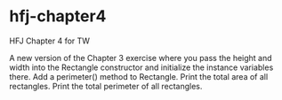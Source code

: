 hfj-chapter4
============

HFJ Chapter 4 for TW

A new version of the Chapter 3 exercise where you pass the height and width into the Rectangle constructor and initialize the instance variables there. 
Add a perimeter() method to Rectangle. 
Print the total area of all rectangles. Print the total perimeter of all rectangles.
